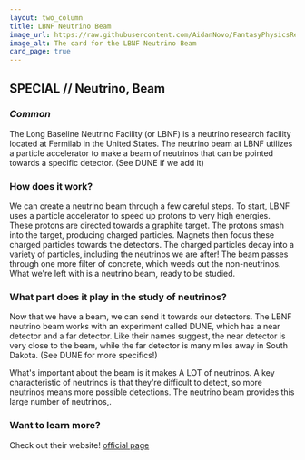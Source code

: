 ```yaml
---
layout: two_column
title: LBNF Neutrino Beam
image_url: https://raw.githubusercontent.com/AidanNovo/FantasyPhysicsRedux/refs/heads/main/card_images/fp_lbnf_beam.png
image_alt: The card for the LBNF Neutrino Beam 
card_page: true
---
```

## **SPECIAL // Neutrino, Beam** ​
### _Common_

The Long Baseline Neutrino Facility (or LBNF) is a neutrino research facility located at Fermilab in the
United States. The neutrino beam at LBNF utilizes a particle accelerator to make a beam of neutrinos that
can be pointed towards a specific detector. (See DUNE if we add it)​

### How does it work?​

We can create a neutrino beam through a few careful steps. To start, LBNF uses a particle accelerator to
speed up protons to very high energies. These protons are directed towards a graphite target. The protons
smash into the target, producing charged particles. Magnets then focus these charged particles towards
the detectors. The charged particles decay into a variety of particles, including the neutrinos we are after!
The beam passes through one more filter of concrete, which weeds out the non-neutrinos. What we're left
with is a neutrino beam, ready to be studied.​

### What part does it play in the study of neutrinos?​

Now that we have a beam, we can send it towards our detectors. The LBNF neutrino beam works with an
experiment called DUNE, which has a near detector and a far detector. Like their names suggest, the near
detector is very close to the beam, while the far detector is many miles away in South Dakota. (See DUNE
for more specifics!) ​

What's important about the beam is it makes A LOT of neutrinos. A key characteristic of neutrinos is that
they're difficult to detect, so more neutrinos means more possible detections. The neutrino beam provides
this large number of neutrinos,.​


### Want to learn more? 
Check out their website!​ [official page](https://lbnf-dune.fnal.gov/​)
